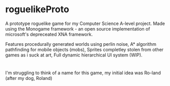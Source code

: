 # roguelikeProto

A prototype roguelike game for my Computer Science A-level project.
Made using the Monogame framework - an open source implementation of microsoft's depreceated XNA framework.

Features procedurally generated worlds using perlin noise,
A* algorithm pathfinding for mobile objects (mobs),
Sprites completley stolen from other games as i suck at art,
Full dynamic hierarchical UI system (WIP).

# 

I'm struggling to think of a name for this game, my initial idea was Ro-land (after my dog, Roland)

